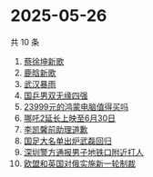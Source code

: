 # 2025-05-26

共 10 条

<!-- BEGIN -->
<!-- 最后更新时间 Mon May 26 2025 10:46:09 GMT+0800 (China Standard Time) -->

1. [蔡徐坤新歌](https://www.zhihu.com/search?q=蔡徐坤新歌)
1. [鹿晗新歌](https://www.zhihu.com/search?q=鹿晗新歌)
1. [武汉暴雨](https://www.zhihu.com/search?q=武汉暴雨)
1. [国乒男双无缘四强](https://www.zhihu.com/search?q=国乒男双无缘四强)
1. [23999元的鸿蒙电脑值得买吗](https://www.zhihu.com/search?q=23999元的鸿蒙电脑值得买吗)
1. [哪吒2延长上映至6月30日](https://www.zhihu.com/search?q=哪吒2延长上映至6月30日)
1. [李凯馨前助理道歉](https://www.zhihu.com/search?q=李凯馨前助理道歉)
1. [国足大名单出炉武磊回归](https://www.zhihu.com/search?q=国足大名单出炉武磊回归)
1. [深圳警方通报男子地铁口附近打人](https://www.zhihu.com/search?q=深圳警方通报男子地铁口附近打人)
1. [欧盟和英国对俄实施新一轮制裁](https://www.zhihu.com/search?q=欧盟和英国对俄实施新一轮制裁)

<!-- END -->

